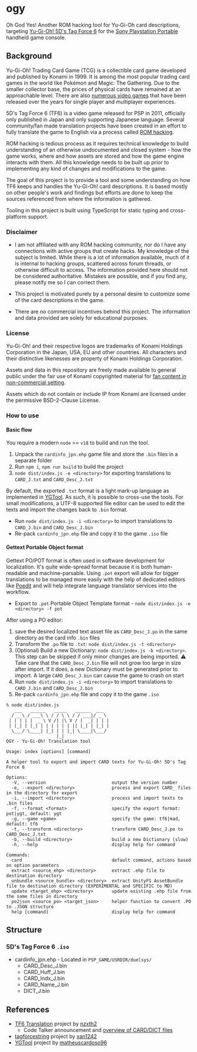 # ogy
Oh God Yes! Another ROM hacking tool for Yu-Gi-Oh card descriptions, targeting [Yu-Gi-Oh! 5D's Tag Force 6](https://en.wikipedia.org/wiki/Yu-Gi-Oh!_5D%27s) for the [Sony Playstation Portable](https://en.wikipedia.org/wiki/PlayStation_Portable) handheld game console.

## Background
Yu-Gi-Oh! Trading Card Game (TCG) is a collectible card game developed and published by Konami in 1999. It is among the most popular trading card games in the world like Pokémon and Magic: The Gathering. Due to the smaller collector base, the prices of physical cards have remained at an approachable level. There are also [numerous video games](https://en.wikipedia.org/wiki/List_of_Yu-Gi-Oh!_video_games) that have been released over the years for single player and multiplayer experiences.

5D's Tag Force 6 (TF6) is a video game released for PSP in 2011, officially only published in Japan and only supporting Japanese language. Several community/fan made translation projects have been created in an effort to fully translate the game to English via a process called [ROM hacking](https://en.wikipedia.org/wiki/ROM_hacking).

ROM hacking is tedious process as it requires technical knowledge to build understanding of an otherwise undocumented and closed system - how the game works, where and how assets are stored and how the game engine interacts with them. All this knowledge needs to be built up prior to implementing any kind of changes and modifications to the game.

The goal of this project is to provide a tool and some understanding on how TF6 keeps and handles the Yu-Gi-Oh! card descriptions. It is based mostly on other people's work  and findings but efforts are done to keep the sources referenced from where the information is gathered.

Tooling in this project is built using TypeScript for static typing and cross-platform support.

### Disclaimer

- I am not affiliated with any ROM hacking community, nor do I have any connections with active groups that create hacks. My knowledge of the subject is limited. While there is a lot of information available, much of it is internal to hacking groups, scattered across forum threads, or otherwise difficult to access. The information provided here should not be considered authoritative. Mistakes are possible, and if you find any, please notify me so I can correct them.

- This project is motivated purely by a personal desire to customize some of the card descriptions in the game.

- There are no commercial incentives behind this project. The information and data provided are solely for educational purposes.

### License

Yu-Gi-Oh! and their respective logos are trademarks of Konami Holdings Corporation in the Japan, USA, EU and other countries. All characters and their distinctive likenesses are property of Konami Holdings Corporation.

Assets and data in this repository are freely made available to general public under the fair use of Konami copyrighted material for [fan content in non-commercial setting](https://eu-support.konami.com/hc/en-gb/articles/9648771731479-Copyrights-Career-Opportunities-Goodies).

Assets which do not contain or include IP from Konami are licensed under the permissive BSD-2-Clause License.

### How to use
#### Basic flow
You require a modern `node` >= `v18` to build and run the tool.

1. Unpack the `cardinfo_jpn.ehp` game file and store the `.bin` files in a separate folder
2. Run `npm i`, `npm run build` to build the project
3. `node dist/index.js -e <directory>` for exporting translations to `CARD_J.txt` and `CARD_Desc_J.txt`

By default, the exported `.txt` format is a light mark-up language as implemented in [YGTool](https://github.com/matheuscardoso96/YGTool). As such, it is possible to cross-use the tools. For small modifications, a UTF-8 supported file editor can be used to edit the texts and import the changes back to `.bin` format.

- Run `node dist/index.js -i <directory>` to import translations to `CARD_J.bin` and `CARD_Desc_J.bin`
- Re-pack `cardinfo_jpn.ehp` file and copy it to the game `.iso` file

#### Gettext Portable Object format

Gettext PO/POT format is often used in software development for localization. It's quite wide-spread format because it is both human-readable and machine-parsable. Using `.pot` export will allow for bigger translations to be managed more easily with the help of dedicated editors like [Poedit](https://poedit.net/download) and will help integrate language translator services into the workflow.

- Export to `.pot` Portable Object Template format - `node dist/index.js -e <directory> -f pot`

After using a PO editor:

1. save the desired localized text asset file as `CARD_Desc_J.po` in the same directory as the card info `.bin` files
2. Transform the `.po` file to `.txt`: `node dist/index.js -t <directory>`
3. (Optional) Build a new Dictionary: `node dist/index.js -b <directory>`. This step can be skipped if only minor changes are being imported. :warning: Take care that the `CARD_Desc_J.bin` file will not grow too large in size after import. If it does, a new Dictionary must be generated prior to import. A large `CARD_Desc_J.bin` can cause the game to crash on start
4. Run `node dist/index.js -i <directory>` to import translations to `CARD_J.bin` and `CARD_Desc_J.bin`
5. Re-pack `cardinfo_jpn.ehp` file and copy it to the game `.iso`

```
% node dist/index.js
   ___   ______   _____   ______  ___  
  / _ \ / ___\ \ / / \ \ / / ___|/ _ \ 
 | | | | |  _ \ V /| |\ V / |  _| | | |
 | |_| | |_| | | | | | | || |_| | |_| |
  \___/ \____| |_| | | |_| \____|\___/ 
                   |_|                 
OGY - Yu-Gi-Oh! Translation tool

Usage: index [options] [command]

A helper tool to export and import CARD texts for Yu-Gi-Oh! 5D's Tag Force 6

Options:
  -V, --version                         output the version number
  -e, --export <directory>              process and export CARD_ files in the directory for export
  -i, --import <directory>              process and import texts to .bin files
  -f, --format <format>                 specify the export format: pot|ygt, default: ygt
  -g, --game <game>                     specify the game: tf6|mad, default: tf6
  -t, --transform <directory>           transform CARD_Desc_J.po to CARD_Desc_J.txt
  -b, --build <directory>               build a new Dictionary (slow)
  -h, --help                            display help for command

Commands:
  card                                  default command, actions based on option parameters
  extract <source_ehp> <directory>      extract .ehp file to destination directory
  unbundle <source_bundle> <directory>  extract UnityFS AssetBundle file to destination directory (EXPERIMENTAL and SPECIFIC to MD)
  update <target_ehp> <directory>       update existing .ehp file from the same files in directory
  po2json <source_po> <target_json>     helper function to convert .PO to .JSON structure
  help [command]                        display help for command
```

## Structure
### 5D's Tag Force 6 `.iso`
- cardinfo_jpn.ehp - Located in `PSP_GAME/USRDIR/duelsys/`
  - CARD_Desc_J.bin
  - CARD_Huff_J.bin
  - CARD_Indx_J.bin
  - CARD_Name_J.bin
  - DICT_J.bin

## References

- [TF6 Translation](https://github.com/nzxth2/tf6-translation) project by [nzxth2](https://github.com/nzxth2)
  - Code Talker announcement and [overview of CARD/DICT files](https://gbatemp.net/threads/yu-gi-oh-5ds-tag-force-6-translation-project.351972/page-41#post-9627016)
- [tagforcestring](https://github.com/xan1242/tagforcestring) project by [xan1242](https://github.com/xan1242)
- [YGTool](https://github.com/matheuscardoso96/YGTool) project by [matheuscardoso96](https://github.com/matheuscardoso96)
